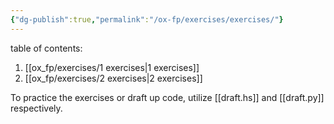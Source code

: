 ```yaml
---
{"dg-publish":true,"permalink":"/ox-fp/exercises/exercises/"}
---
```


table of contents:

1. [[ox_fp/exercises/1 exercises\|1 exercises]]
2. [[ox_fp/exercises/2 exercises\|2 exercises]]

To practice the exercises or draft up code, utilize [[draft.hs]] and [[draft.py]] respectively.